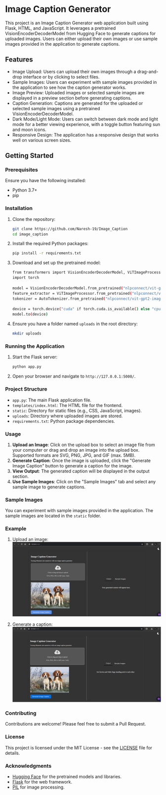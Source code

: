 # Image Caption Generator

This project is an Image Caption Generator web application built using Flask, HTML, and JavaScript. It leverages a pretrained VisionEncoderDecoderModel from Hugging Face to generate captions for uploaded images. Users can either upload their own images or use sample images provided in the application to generate captions.

## Features

- Image Upload: Users can upload their own images through a drag-and-drop interface or by clicking to select files.
- Sample Images: Users can experiment with sample images provided in the application to see how the caption generator works.
- Image Preview: Uploaded images or selected sample images are displayed in a preview section before generating captions.
- Caption Generation: Captions are generated for the uploaded or selected sample images using a pretrained VisionEncoderDecoderModel.
- Dark Mode/Light Mode: Users can switch between dark mode and light mode for a better viewing experience, with a toggle button featuring sun and moon icons.
- Responsive Design: The application has a responsive design that works well on various screen sizes.

## Getting Started

### Prerequisites

Ensure you have the following installed:

- Python 3.7+
- pip

### Installation

1. Clone the repository:
    ```sh
    git clone https://github.com/Naresh-19/Image_Caption
    cd image_caption
    ```

2. Install the required Python packages:
    ```sh
    pip install -r requirements.txt
    ```

3. Download and set up the pretrained model:
    ```sh
    from transformers import VisionEncoderDecoderModel, ViTImageProcessor, AutoTokenizer
    import torch

    model = VisionEncoderDecoderModel.from_pretrained("nlpconnect/vit-gpt2-image-captioning")
    feature_extractor = ViTImageProcessor.from_pretrained("nlpconnect/vit-gpt2-image-captioning")
    tokenizer = AutoTokenizer.from_pretrained("nlpconnect/vit-gpt2-image-captioning")

    device = torch.device("cuda" if torch.cuda.is_available() else "cpu")
    model.to(device)
    ```

4. Ensure you have a folder named `uploads` in the root directory:
    ```sh
    mkdir uploads
    ```

### Running the Application

1. Start the Flask server:
    ```sh
    python app.py
    ```

2. Open your browser and navigate to `http://127.0.0.1:5000/`.

### Project Structure

- `app.py`: The main Flask application file.
- `templates/index.html`: The HTML file for the frontend.
- `static`: Directory for static files (e.g., CSS, JavaScript, images).
- `uploads`: Directory where uploaded images are stored.
- `requirements.txt`: Python package dependencies.

### Usage

1. **Upload an Image**: Click on the upload box to select an image file from your computer or drag and drop an image into the upload box. Supported formats are SVG, PNG, JPG, and GIF (max. 5MB).
2. **Generate Caption**: Once the image is uploaded, click the "Generate Image Caption" button to generate a caption for the image.
3. **View Output**: The generated caption will be displayed in the output section.
4. **Use Sample Images**: Click on the "Sample Images" tab and select any sample image to generate captions.

### Sample Images

You can experiment with sample images provided in the application. The sample images are located in the `static` folder.

### Example

1. Upload an image:
   ![Upload an image](static/upload_example.png)

2. Generate a caption:
   ![Generated caption](static/output_example.png)

### Contributing

Contributions are welcome! Please feel free to submit a Pull Request.

### License

This project is licensed under the MIT License - see the [LICENSE](LICENSE) file for details.

### Acknowledgments

- [Hugging Face](https://huggingface.co/) for the pretrained models and libraries.
- [Flask](https://flask.palletsprojects.com/) for the web framework.
- [PIL](https://pillow.readthedocs.io/en/stable/) for image processing.

